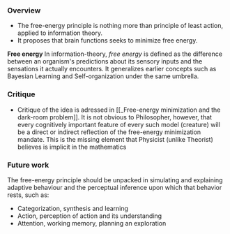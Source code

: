 ### Overview
* The free-energy principle is nothing more than principle of least action, applied to information theory.
* It proposes that brain functions seeks to minimize free energy.

**Free energy**
In information-theory, *free energy* is defined as the difference between an organism's predictions about its sensory inputs and the sensations it actually encounters. It generalizes earlier concepts such as Bayesian Learning and Self-organization under the same umbrella.

### Critique
* Critique of the idea is adressed in [[_Free-energy minimization and the dark-room problem]]. It is not obvious to Philosopher, however, that every cognitively important feature of every such model (creature) will be a direct or indirect reflection of the free-energy minimization mandate. This is the missing element that Physicist (unlike Theorist) believes is implicit in the mathematics

### Future work
The free-energy principle should be unpacked in simulating and explaining adaptive behaviour and the perceptual inference upon which that behavior rests, such as:
* Categorization, synthesis and learning
* Action, perception of action and its understanding
* Attention, working memory, planning an exploration